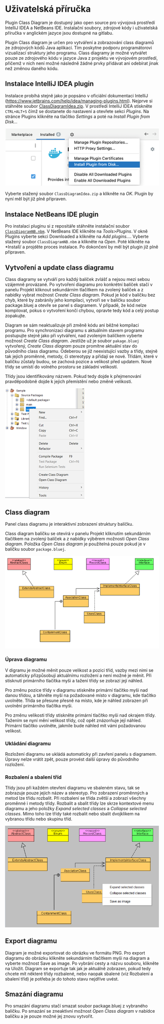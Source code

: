 # Uživatelská příručka
Plugin Class Diagram je dostupný jako open source pro vývojová prostředí IntelliJ IDEA a NetBeans IDE. Instalační soubory, zdrojové kódy i uživatelská příručka v anglickém jazyce jsou dostupné na gitlabu.

Plugin Class diagram je určen pro vytváření a zobrazování class diagramů ze zdrojových kódů Java aplikací. Tím poskytne podporu programátorovi vizualizací struktury jeho programu. Class diagramy je možné vytvářet pouze ze zdrojového kódu v jazyce Java z projektu ve vývojovém prostředí, přičemž v nich není možné následně žádné prvky přidávat ani odebírat jinak než změnou daného kódu.

##	Instalace IntelliJ IDEA plugin
Instalace probíhá stejně jako je popsáno v oficiální dokumentaci IntelliJ (https://www.jetbrains.com/help/idea/managing-plugins.html). Nejprve si stáhněte soubor [ClassDiagramIdea.zip](install/ClassDiagramIdea.zip). V prostředí IntelliJ IDEA stiskněte `CTRL+ALT+S` čímž se dostanete do nastavení a otevřete sekci *Plugins*. Na stránce Plugins klikněte na tlačítko *Settings* a poté na *Install Plugin from Disk…*

![idea install](readme/install-idea.png)

Vyberte stažený soubor `ClassDiagramIdea.zip` a klikněte na *OK*. Plugin by nyní měl být již plně připraven.

##	Instalace NetBeans IDE plugin
Pro instalaci pluginu si z repositáře stáhněte instalační soubor [`ClassDiagramNB.nbm`](install\ClassDiagramNB.nbm). V NetBeans IDE klikněte na *Tools>Plugins*. V okně Plugins vyberte sekci Downloaded a klikněte na *Add plugins…*. Vyberte stažený soubor `ClassDiagramNB.nbm` a klikněte na *Open*. Poté klikněte na *Install/ a projděte proces instalace. Po dokončení by měl být plugin již plně připraven.

##	Vytvoření a update class diagramu
Class diagramy se vytváří pro každý balíček zvlášť a nejsou mezi sebou vzájemně provázané. Po vytvoření diagramu pro konkrétní balíček stačí v panelu Projekt kliknout sekundárním tlačítkem na zvolený balíček a z nabídky vybrat možnost *Create Class diagram*. Pokud je kód v balíčku bez chyb, které by zabránily jeho kompilaci, vytvoří se v balíčku soubor package.bluej a otevře se panel s diagramem. V případě, že kód nelze kompilovat, pokus o vytvoření končí chybou, opravte tedy kód a celý postup zopakujte.

Diagram se sám neaktualizuje při změně kódu ani běžné kompilaci programu. Pro synchronizaci diagramu s aktuálním stavem programu postupujte stejně jako při vytváření, nad zvoleným balíčkem vyberte možnost *Create Class diagram*. Jestliže už je soubor `pakage.bluej` vytvořený, *Create Class diagram* pouze promítne aktuální stav do původního class diagramu. Odeberou se již neexistující vazby a třídy, stejně tak jejich proměnné, metody, či stereotypy a přidají se nové. Třídám, které v balíčku zůstaly budou, se zachová pozice a velikost před updatem. Nové třídy se umístí do volného prostoru se základní velikostí.

Třídy jsou identifikovány názvem. Pokud tedy dojde k přejmenování pravděpodobně dojde k jejich přemístění nebo změně velikosti.

![package-context-menu](readme/package-context-menu.png)

##	Class diagram
Panel class diagramu je interaktivní zobrazení struktury balíčku. 

Class diagram balíčku se otevírá v panelu Projekt kliknutím sekundárním tlačítkem na zvolený balíček a z nabídky výběrem možnosti *Open Class diagram*. Položka *Open Class diagram* je použitelná pouze pokud je v balíčku soubor `package.bluej`.

![classDiagram](readme/classDiagram.png)

###	Úprava diagramu
V digramu je možné měnit pouze velikost a pozici tříd, vazby mezi nimi se automaticky přizpůsobují aktuálnímu rozložení a není možné je měnit. Při stisknutí primárního tlačítka myši a tažení třídy se zobrazí její náhled. 

Pro změnu pozice třídy v diagramu stiskněte primární tlačítko myši nad danou třídou, a táhněte myší na požadované místo v diagramu, kde tlačítko uvolněte. Třída se přesune přesně na místo, kde je náhled zobrazen při uvolnění primárního tlačítka myši.

Pro změnu velikosti třídy stiskněte primární tlačítko myši nad okrajem třídy. Tažením se nyní mění velikost třídy, což opět znázorňuje její náhled. Primární tlačítko uvolněte, jakmile bude náhled mít vámi požadovanou velikost. 

### Ukládání diagramu
Rozložení diagramu se ukládá automaticky při zavření panelu s diagramem. Úpravy nelze vrátit zpět, pouze provést další úpravy do původního rozložení.

### Rozbalení a sbalení tříd
Třídy jsou při každém otevření diagramu ve sbaleném stavu, tak se zobrazuje pouze jejich název a stereotyp. Pro zobrazení proměnných a metod lze třídu rozbalit. Při rozbalení se třída zvětší a zobrazí všechny proměnné i metody třídy. Rozbalit a sbalit třídy lze skrze kontextové menu diagramu a jeho položky *Expand selected classes* a *Collapse selected classes*. Mimo toho lze třídy také rozbalit nebo sbalit dvojklikem na vybranou třídu nebo skupinu tříd.

![save-image](readme/save-image.png)

## Export diagramu
Diagram je možné exportovat do obrázku ve formátu PNG. Pro export diagramu do obrázku klikněte sekundárním tlačítkem myši na diagram a vyberte možnost Save as image. Po vybrání cesty a názvu souboru, klikněte na Uložit. Diagram se exportuje tak jak je aktuálně zobrazen, pokud tedy chcete mít některé třídy rozbalené, nebo naopak sbalené (viz Rozbalení a sbalení tříd) je potřeba je do tohoto stavu nejdříve uvést.

##	Smazání diagramu
Pro smazání diagramu stačí smazat soubor package.bluej z vybraného balíčku. Po smazání se zneaktivní možnost *Open Class diagram* v nabídce balíčku a je pouze možné jej znovu vytvořit.

